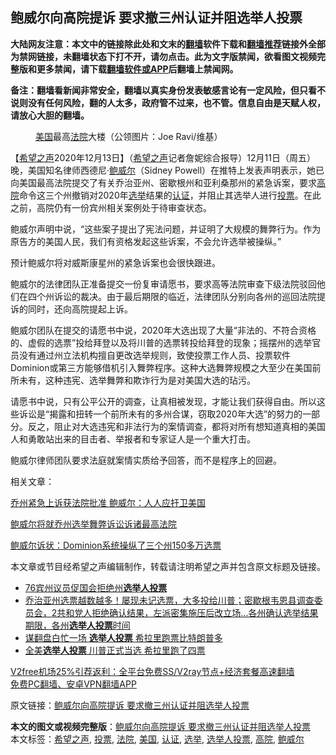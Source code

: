  <h2>鲍威尔向高院提诉 要求撤三州认证并阻选举人投票</h2> <p class="notice"><b>大陆网友注意：本文中的链接除此处和文末的<a href="https://github.com/bannedbook/fanqiang" >翻墙</a>软件下载和<a href="https://github.com/killgcd/justmysocks/blob/master/README.md">翻墙推荐</a>链接外全部为禁网链接，未翻墙状态下打不开，请勿点击。此为文字版禁闻，欲看图文视频完整版和更多禁闻，请下载<a href="https://github.com/bannedbook/fanqiang">翻墙软件或APP</a>后翻墙上禁闻网。</p><p>备注：翻墙看新闻非常安全，翻墙以真实身份发表敏感言论有一定风险，但只看不说则没有任何风险，翻的人太多，政府管不过来，也不管。信息自由是天赋人权，请放心大胆的翻墙。</b></p>  <div class="entry"> <figure><figcaption><a href="https://www.bannedbook.org/bnews/tag/%e7%be%8e%e5%9b%bd/" class="st_tag internal_tag" rel="tag" title="标签 美国 下的日志">美国</a>最高<a href="https://www.bannedbook.org/bnews/tag/%e6%b3%95%e9%99%a2/" class="st_tag internal_tag" rel="tag" title="标签 法院 下的日志">法院</a>大楼（公领图片：Joe Ravi/维基）</figcaption></figure> <p>【<span class='wp_keywordlink_affiliate'><a href="https://www.soundofhope.org" title="希望之声" target="_blank">希望之声</a></span>2020年12月13日】（<a href="https://www.bannedbook.org/bnews/tag/%e5%b8%8c%e6%9c%9b%e4%b9%8b%e5%a3%b0/" class="st_tag internal_tag" rel="tag" title="标签 希望之声 下的日志">希望之声</a>记者詹妮综合报导）12月11日（周五）晚，美国知名律师西德尼·<a href="https://www.bannedbook.org/bnews/tag/%e9%b2%8d%e5%a8%81%e5%b0%94/" class="st_tag internal_tag" rel="tag" title="标签 鲍威尔 下的日志">鲍威尔</a>（Sidney Powell）在推特上发表声明表示，她已向美国最高法院提交了有关乔治亚州、密歇根州和亚利桑那州的紧急诉案，要求<a href="https://www.bannedbook.org/bnews/tag/%e9%ab%98%e9%99%a2/" class="st_tag internal_tag" rel="tag" title="标签 高院 下的日志">高院</a>命令这三个州撤销对2020年<a href="https://www.bannedbook.org/bnews/tag/%e9%80%89%e4%b8%be/" class="st_tag internal_tag" rel="tag" title="标签 选举 下的日志">选举</a>结果的<a href="https://www.bannedbook.org/bnews/tag/%E8%AE%A4%E8%AF%81/" class="st_tag internal_tag" rel="tag" title="标签 认证 下的日志">认证</a>，并阻止其选举人进行<a href="https://www.bannedbook.org/bnews/tag/%E6%8A%95%E7%A5%A8/" class="st_tag internal_tag" rel="tag" title="标签 投票 下的日志">投票</a>。在此之前，高院仍有一份宾州相关案例处于待审查状态。</p> <p>鲍威尔声明中说，“这些案子提出了宪法问题，并证明了大规模的舞弊行为。作为原告方的美国人民，我们有资格发起这些诉案，不会允许选举被操纵。”</p> <p>预计鲍威尔将对威斯康星州的紧急诉案也会很快跟进。</p> <p>鲍威尔的法律团队正准备提交一份复审请愿书，要求高等法院审查下级法院驳回他们在四个州诉讼的裁决。由于最后期限的临近，法律团队分别向各州的巡回法院提诉的同时，还向高院提起上诉。</p>  <p>鲍威尔团队在提交的请愿书中说，2020年大选出现了大量“非法的、不符合资格的、虚假的选票”投给拜登以及将川普的选票转投给拜登的现象；摇摆州的选举官员没有通过州立法机构擅自更改选举规则，致使投票工作人员、投票软件Dominion或第三方能够借机引入舞弊程序。这种大选舞弊规模之大至少在美国前所未有，这种违宪、选举舞弊和欺诈行为是对美国大选的玷污。</p> <p>请愿书中说，只有公平公开的调查，让真相被发现，才能让我们获得自由。所以这些诉讼是“揭露和扭转一个前所未有的多州合谋，窃取2020年大选”的努力的一部分。反之，阻止对大选违宪和非法行为的案情调查，都将对所有想知道真相的美国人和勇敢站出来的目击者、举报者和专家证人是一个重大打击。</p> <p>鲍威尔律师团队要求法庭就案情实质给予回答，而不是程序上的回避。</p> <p>相关文章：</p>  <p><a href="https://www.soundofhope.org/post/449698">乔州紧急上诉获法院批准 鲍威尔：人人应扞卫美国</a></p> <p><a href="https://www.soundofhope.org/post/451315">鲍威尔将就乔州选举舞弊诉讼诉诸最高法院</a></p> <p><a href="https://www.soundofhope.org/post/447952">鲍威尔诉状：Dominion系统操纵了三个州150多万选票</a></p> <p>本文章或节目经希望之声编辑制作，转载请注明希望之声并包含原文标题及链接。</p>  <ul class='op-related-articles' title='相关阅读'> <li><a href='https://www.bannedbook.org/bnews/cnnews/20201205/1442613.html' target='_blank'>76宾州议员促国会拒绝州<b>选举人投票</b></a></li> <li><a href='https://www.bannedbook.org/bnews/bannedvideo/20201119/1433193.html' target='_blank'>乔治亚州选票越数越多！屡现未记选票，大多投给川普；密歇根韦恩县调查委员会，2共和党人拒绝确认结果，左派密集施压后改立场...各州确认选举结果期限，各州<b>选举人投票</b>时间</a></li> <li><a href='https://www.bannedbook.org/bnews/worldnews/20161221/631980.html' target='_blank'>谋翻盘白忙一场 <b>选举人投票</b> 希拉里跑票比特朗普多</a></li> <li><a href='https://www.bannedbook.org/bnews/topimagenews/20161220/631449.html' target='_blank'>全美<b>选举人投票</b> 川普正式当选 希拉里跑了四票</a></li> </ul> <p class="texttj"> <a href="https://github.com/bannedbook/fanqiang/wiki/V2ray%E6%9C%BA%E5%9C%BA" target="_blank">V2free机场25%引荐返利：全平台免费SS/V2ray节点+经济套餐高速翻墙</a><br/> <a href="https://github.com/bannedbook/fanqiang/wiki/%E7%A6%81%E9%97%BB%E7%BD%91%E5%AE%89%E5%8D%93%E7%BF%BB%E5%A2%99%E6%96%B0%E9%97%BBAPP" target="_blank">免费PC翻墙、安卓VPN翻墙APP</a></p><p>原文链接：<a class="src_link"  href="https://www.soundofhope.org/post/453259" target="_blank">鲍威尔向高院提诉 要求撤三州认证并阻选举人投票</a></p><a name='sharetosocial'></a>       <div><b>本文的图文或视频完整版</b>：<a href='https://www.bannedbook.org/bnews/comments/20201214/1447264.html'>鲍威尔向高院提诉 要求撤三州认证并阻选举人投票</a></div>  </div><!--END ENTRY--> <div class="postfooter"> <div>本文标签：<a href="https://www.bannedbook.org/bnews/tag/%e5%b8%8c%e6%9c%9b%e4%b9%8b%e5%a3%b0/" rel="tag">希望之声</a>, <a href="https://www.bannedbook.org/bnews/tag/%E6%8A%95%E7%A5%A8/" rel="tag">投票</a>, <a href="https://www.bannedbook.org/bnews/tag/%e6%b3%95%e9%99%a2/" rel="tag">法院</a>, <a href="https://www.bannedbook.org/bnews/tag/%e7%be%8e%e5%9b%bd/" rel="tag">美国</a>, <a href="https://www.bannedbook.org/bnews/tag/%E8%AE%A4%E8%AF%81/" rel="tag">认证</a>, <a href="https://www.bannedbook.org/bnews/tag/%e9%80%89%e4%b8%be/" rel="tag">选举</a>, <a href="https://www.bannedbook.org/bnews/tag/%e9%80%89%e4%b8%be%e4%ba%ba%e6%8a%95%e7%a5%a8/" rel="tag">选举人投票</a>, <a href="https://www.bannedbook.org/bnews/tag/%e9%ab%98%e9%99%a2/" rel="tag">高院</a>, <a href="https://www.bannedbook.org/bnews/tag/%e9%b2%8d%e5%a8%81%e5%b0%94/" rel="tag">鲍威尔</a></div>  </div><!--END POSTFOOTER--> 